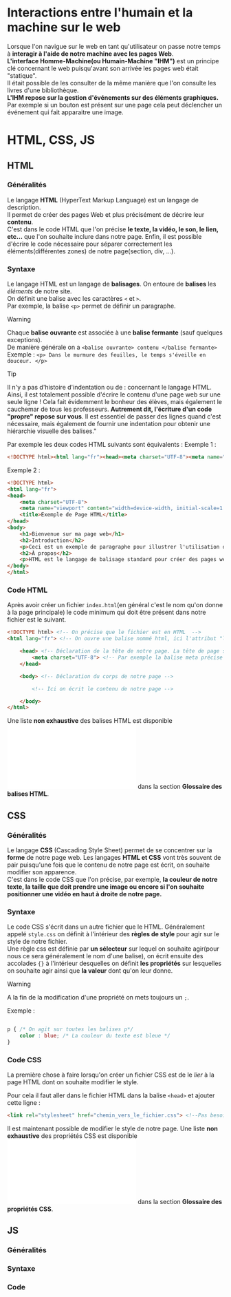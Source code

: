 # Interactions entre l'humain et la machine sur le web  

Lorsque l'on navigue sur le web en tant qu'utilisateur on passe notre temps à __interagir à l'aide de notre machine avec les pages Web__.  
__L'interface Homme-Machine(ou Humain-Machine "IHM")__ est un principe clé concernant le web puisqu'avant son arrivée les pages web était "statique".  
Il était possible de les consulter de la même manière que l'on consulte les livres d'une bibliothèque.  
__L'IHM repose sur la gestion d'événements sur des éléments graphiques.__
Par exemple si un bouton est présent sur une page cela peut déclencher un événement qui fait apparaitre une image.  

# HTML, CSS, JS  

## HTML  

### Généralités  

Le langage __HTML__ (HyperText Markup Language) est un langage de description.  
Il permet de créer des pages Web et plus précisément de décrire leur __contenu__.  
C'est dans le code HTML que l'on précise  __le texte, la vidéo, le son, le lien, etc...__ que l'on souhaite inclure dans notre page.
Enfin, il est possible d'écrire le code nécessaire pour séparer correctement les éléments(différentes zones) de notre page(section, div, ...).   

### Syntaxe  
Le langage HTML est un langage de __balisages__. On entoure de __balises__ les _éléments_ de notre site.  
On définit une balise avec les caractères `<` et `>`.  
Par exemple, la balise `<p>` permet de définir un paragraphe.  

> [!WARNING] 
> Chaque __balise ouvrante__ est associée à une __balise fermante__ (sauf quelques exceptions).  
> De manière générale on a `<balise ouvrante> contenu </balise fermante>` 
> Exemple : `<p> Dans le murmure des feuilles, le temps s'éveille en douceur. </p>` 

> [!TIP]
> Il n'y a pas d'histoire d'indentation ou de : concernant le langage HTML.
> Ainsi, il est totalement possible d'écrire le contenu d'une page web sur une seule ligne !
> Cela fait évidemment le bonheur des élèves, mais également le cauchemar de tous les professeurs.
> __Autrement dit, l'écriture d'un code "propre" repose sur vous__. Il est essentiel de passer des lignes quand c'est nécessaire, mais également de fournir une indentation pour obtenir une hiérarchie visuelle des balises."

Par exemple les deux codes HTML suivants sont équivalents : 
Exemple 1 :
```HTML
<!DOCTYPE html><html lang="fr"><head><meta charset="UTF-8"><meta name="viewport" content="width=device-width, initial-scale=1.0"><title>Exemple de Page HTML</title></head><body><h1>Bienvenue sur ma page web</h1><h2>Introduction</h2><p>Ceci est un exemple de paragraphe pour illustrer l'utilisation des balises HTML.</p><h2>À propos</h2><p>HTML est le langage de balisage standard pour créer des pages web.</p></body></html>

```
Exemple 2 :
```HTML
<!DOCTYPE html>
<html lang="fr">
<head>
    <meta charset="UTF-8">
    <meta name="viewport" content="width=device-width, initial-scale=1.0">
    <title>Exemple de Page HTML</title>
</head>
<body>
    <h1>Bienvenue sur ma page web</h1>
    <h2>Introduction</h2>
    <p>Ceci est un exemple de paragraphe pour illustrer l'utilisation des balises HTML.</p>
    <h2>À propos</h2>
    <p>HTML est le langage de balisage standard pour créer des pages web.</p>
</body>
</html>

```

### Code HTML  

Après avoir créer un fichier `index.html`(en général c'est le nom qu'on donne à la page principale) le code minimum qui doit être présent dans notre fichier est le suivant.  
```HTML
<!DOCTYPE html> <!-- On précise que le fichier est en HTML  -->
<html lang="fr"> <!-- On ouvre une balise nommé html, ici l'attribut "lang" précise la langue utilisé dans ce fichier  -->

    <head> <!-- Déclaration de la tête de notre page. La tête de page sert à contenir les métadonnées de notre page -->
        <meta charset="UTF-8"> <!-- Par exemple la balise meta précise l'ensemble de caractère utilisé ici "UTF-8" -->
    </head>

    <body> <!-- Déclaration du corps de notre page --> 

        <!-- Ici on écrit le contenu de notre page -->            

    </body>
</html>

```

Une liste __non exhaustive__ des balises HTML est disponible ![ici](../../../snt/le_web/activite_html_css.md) dans la section __Glossaire des balises HTML__.  

## CSS  

### Généralités  

Le langage __CSS__ (Cascading Style Sheet) permet de se concentrer sur la __forme__ de notre page web.
Les langages __HTML et CSS__ vont très souvent de pair puisqu'une fois que le contenu de notre page est écrit, on souhaite modifier son apparence.    
C'est dans le code CSS que l'on précise, par exemple, __la couleur de notre texte, la taille que doit prendre une image ou encore si l'on souhaite positionner une vidéo en haut à droite de notre page.__

### Syntaxe  

Le code CSS s'écrit dans un autre fichier que le HTML. Généralement appelé `style.css` on définit à l'intérieur des __règles de style__ pour agir sur le style de notre fichier.  
Une règle css est définie par __un sélecteur__ sur lequel on souhaite agir(pour nous ce sera généralement le nom d'une balise), on écrit ensuite des accolades `{}` à l'intérieur desquelles on définit __les propriétés__ sur lesquelles on souhaite agir ainsi que __la valeur__ dont qu'on leur donne. 

> [!WARNING]
> A la fin de la modification d'une propriété on mets toujours un `;`. 

Exemple :

```CSS

p { /* On agit sur toutes les balises p*/
    color : blue; /* La couleur du texte est bleue */
}

```


### Code CSS  

La première chose à faire lorsqu'on créer un fichier CSS est de le _lier_ à la page HTML dont on souhaite modifier le style.  

Pour cela il faut aller dans le fichier HTML dans la balise `<head>` et ajouter cette ligne :
```HTML
<link rel="stylesheet" href="chemin_vers_le_fichier.css"> <!--Pas besoin de fermer cette balise ! -->
```

Il est maintenant possible de modifier le style de notre page. 
Une liste __non exhaustive__ des propriétés CSS est disponible ![ici](../../../snt/le_web/activite_html_css.md) dans la section __Glossaire des propriétés CSS__.  


## JS  

### Généralités 

### Syntaxe  

### Code  